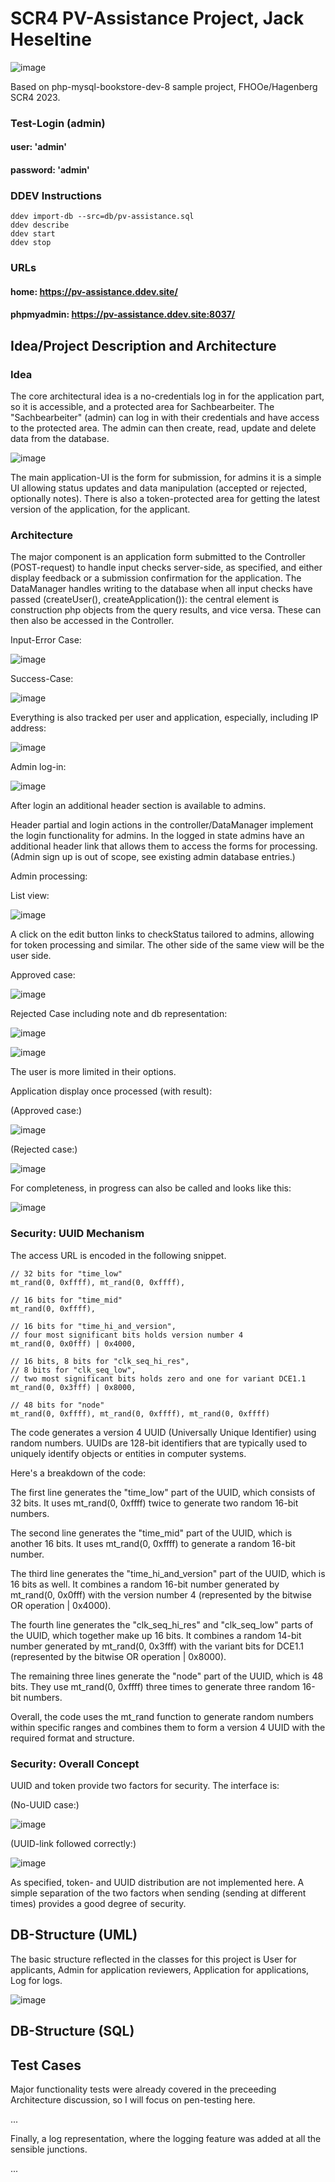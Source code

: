# SCR4 PV-Assistance Project, Jack Heseltine

![image](https://github.com/heseltime/php-myseql-pv-assistance/assets/66922223/ae0379f5-cce3-43df-af7d-840b12b29282)

Based on php-mysql-bookstore-dev-8 sample project, FHOOe/Hagenberg SCR4 2023.

### Test-Login (admin)

#### user: 'admin'
#### password: 'admin'

### DDEV Instructions

```
ddev import-db --src=db/pv-assistance.sql
ddev describe
ddev start
ddev stop
```

### URLs

#### home: https://pv-assistance.ddev.site/

#### phpmyadmin: https://pv-assistance.ddev.site:8037/

## Idea/Project Description and Architecture

### Idea

The core architectural idea is a no-credentials log in for the application part, so it is accessible, and a protected area for Sachbearbeiter. The "Sachbearbeiter" (admin) can log in with their credentials and have access to the protected area. The admin can then create, read, update and delete data from the database.

![image](https://github.com/heseltime/php-myseql-pv-assistance/assets/66922223/c25edf32-95a6-47ed-8325-3312e5df2b67)

The main application-UI is the form for submission, for admins it is a simple UI allowing status updates and data manipulation (accepted or rejected, optionally notes). There is also a token-protected area for getting the latest version of the application, for the applicant.

### Architecture

The major component is an application form submitted to the Controller (POST-request) to handle input checks server-side, as specified, and either display feedback or a submission confirmation for the application. The DataManager handles writing to the database when all input checks have passed (createUser(), createApplication()): the central element is construction php objects from the query results, and vice versa. These can then also be accessed in the Controller.

Input-Error Case:

![image](https://github.com/heseltime/php-myseql-pv-assistance/assets/66922223/e8412ec6-b233-49ab-a9ee-57df7386e1d0)

Success-Case:

![image](https://github.com/heseltime/php-myseql-pv-assistance/assets/66922223/63dbae64-358f-4e9f-bc4e-a3f42dc37e0c)

Everything is also tracked per user and application, especially, including IP address:

![image](https://github.com/heseltime/php-myseql-pv-assistance/assets/66922223/7a66cbd6-9f87-44c0-8f34-7299339f0c14)

Admin log-in:

![image](https://github.com/heseltime/php-myseql-pv-assistance/assets/66922223/5e44370b-1cad-47ef-91cd-6360c8bc5da3)

After login an additional header section is available to admins.

Header partial and login actions in the controller/DataManager implement the login functionality for admins. In the logged in state admins have an additional header link that allows them to access the forms for processing. (Admin sign up is out of scope, see existing admin database entries.)

Admin processing:

List view:

![image](https://github.com/heseltime/php-myseql-pv-assistance/assets/66922223/5ddc6087-85a9-46bc-90ea-9d71c7e5dad4)

A click on the edit button links to checkStatus tailored to admins, allowing for token processing and similar. The other side of the same view will be the user side.

Approved case:

![image](https://github.com/heseltime/php-myseql-pv-assistance/assets/66922223/36aa6fa2-2e83-4fe6-8cb2-cf22b7594a35)

Rejected Case including note and db representation:

![image](https://github.com/heseltime/php-myseql-pv-assistance/assets/66922223/5ec6d4e8-db98-4a8c-88c8-54f957cfad9c)

![image](https://github.com/heseltime/php-myseql-pv-assistance/assets/66922223/823b6bc1-d486-4763-a4a7-a51127a52f98)

The user is more limited in their options.

Application display once processed (with result):

(Approved case:)

![image](https://github.com/heseltime/php-myseql-pv-assistance/assets/66922223/e2c71e0f-8e70-485c-842b-13d787ed40de)

(Rejected case:)

![image](https://github.com/heseltime/php-myseql-pv-assistance/assets/66922223/71f8dcaf-9e9b-42f5-968e-acedb73c0cd8)

For completeness, in progress can also be called and looks like this:

![image](https://github.com/heseltime/php-myseql-pv-assistance/assets/66922223/489de95e-168d-4332-85b8-69e56d2e8e39)

### Security: UUID Mechanism

The access URL is encoded in the following snippet.

```
// 32 bits for "time_low"
mt_rand(0, 0xffff), mt_rand(0, 0xffff),

// 16 bits for "time_mid"
mt_rand(0, 0xffff),

// 16 bits for "time_hi_and_version",
// four most significant bits holds version number 4
mt_rand(0, 0x0fff) | 0x4000,

// 16 bits, 8 bits for "clk_seq_hi_res",
// 8 bits for "clk_seq_low",
// two most significant bits holds zero and one for variant DCE1.1
mt_rand(0, 0x3fff) | 0x8000,

// 48 bits for "node"
mt_rand(0, 0xffff), mt_rand(0, 0xffff), mt_rand(0, 0xffff)
```


The code  generates a version 4 UUID (Universally Unique Identifier) using random numbers. UUIDs are 128-bit identifiers that are typically used to uniquely identify objects or entities in computer systems.

Here's a breakdown of the code:

The first line generates the "time_low" part of the UUID, which consists of 32 bits. It uses mt_rand(0, 0xffff) twice to generate two random 16-bit numbers.

The second line generates the "time_mid" part of the UUID, which is another 16 bits. It uses mt_rand(0, 0xffff) to generate a random 16-bit number.

The third line generates the "time_hi_and_version" part of the UUID, which is 16 bits as well. It combines a random 16-bit number generated by mt_rand(0, 0x0fff) with the version number 4 (represented by the bitwise OR operation | 0x4000).

The fourth line generates the "clk_seq_hi_res" and "clk_seq_low" parts of the UUID, which together make up 16 bits. It combines a random 14-bit number generated by mt_rand(0, 0x3fff) with the variant bits for DCE1.1 (represented by the bitwise OR operation | 0x8000).

The remaining three lines generate the "node" part of the UUID, which is 48 bits. They use mt_rand(0, 0xffff) three times to generate three random 16-bit numbers.

Overall, the code uses the mt_rand function to generate random numbers within specific ranges and combines them to form a version 4 UUID with the required format and structure.

### Security: Overall Concept

UUID and token provide two factors for security. The interface is:

(No-UUID case:)

![image](https://github.com/heseltime/php-myseql-pv-assistance/assets/66922223/ada433d4-0ea5-48ae-9bf0-5ad2365c2bdd)

(UUID-link followed correctly:)

![image](https://github.com/heseltime/php-myseql-pv-assistance/assets/66922223/247c0d7a-86f2-493c-b293-6f8f0e996ec0)

As specified, token- and UUID distribution are not implemented here. A simple separation of the two factors when sending (sending at different times) provides a good degree of security.

## DB-Structure (UML)

The basic structure reflected in the classes for this project is User for applicants, Admin for application reviewers, Application for applications, Log for logs.

![image](https://github.com/heseltime/php-myseql-pv-assistance/assets/66922223/89cfb80e-42c6-419c-80ec-15f520dfe58d)

## DB-Structure (SQL)

## Test Cases

Major functionality tests were already covered in the preceeding Architecture discussion, so I will focus on pen-testing here.

...

Finally, a log representation, where the logging feature was added at all the sensible junctions.

...
